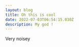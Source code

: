 ```yaml
---
layout: blog
title: Oh this is cool
date: 2022-07-03T06:54:15.030Z
description: My god !
---
```

Very noisey